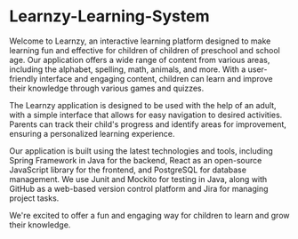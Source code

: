 # Learnzy-Learning-System

Welcome to Learnzy, an interactive learning platform designed to make learning fun and effective for children of children of preschool and school age. Our application offers a wide range of content from various areas, including the alphabet, spelling, math, animals, and more. With a user-friendly interface and engaging content, children can learn and improve their knowledge through various games and quizzes.

The Learnzy application is designed to be used with the help of an adult, with a simple interface that allows for easy navigation to desired activities. Parents can track their child's progress and identify areas for improvement, ensuring a personalized learning experience.

Our application is built using the latest technologies and tools, including Spring Framework in Java for the backend, React as an open-source JavaScript library for the frontend, and PostgreSQL for database management. We use Junit and Mockito for testing in Java, along with GitHub as a web-based version control platform and Jira for managing project tasks.

We're excited to offer a fun and engaging way for children to learn and grow their knowledge.
